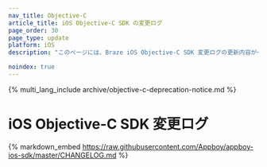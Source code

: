 ```yaml
---
nav_title: Objective-C
article_title: iOS Objective-C SDK の変更ログ
page_order: 30
page_type: update
platform: iOS
description: "このページには、Braze iOS Objective-C SDK 変更ログの更新内容が一覧表示されます。"

noindex: true
---
```


{% multi_lang_include archive/objective-c-deprecation-notice.md %}

# iOS Objective-C SDK 変更ログ

{% markdown_embed https://raw.githubusercontent.com/Appboy/appboy-ios-sdk/master/CHANGELOG.md %}
